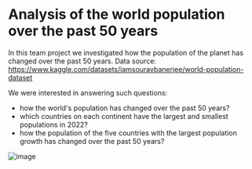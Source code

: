 # Analysis of the world population over the past 50 years

In this team project we investigated how the population of the planet has changed over the past 50 years.
Data source: https://www.kaggle.com/datasets/iamsouravbanerjee/world-population-dataset

We were interested in answering such questions:
- how the world's population has changed over the past 50 years?
- which countries on each continent have the largest and smallest populations in 2022?
- how the population of the five countries with the largest population growth has changed over the past 50 years?

![image](https://github.com/pnanstasia/research_population/assets/116551880/c5f4d6bd-2e1b-47f9-82f9-ec898bcc223a)

